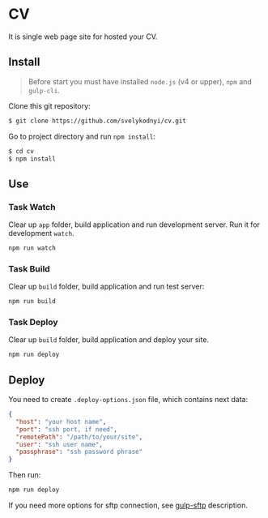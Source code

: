 # CV

It is single web page site for hosted your CV.

## Install
> Before start you must have installed `node.js` (v4 or upper), `npm` and `gulp-cli`.

Clone this git repository:
```bash
$ git clone https://github.com/svelykodnyi/cv.git
```
Go to project directory and run `npm install`:
```bash
$ cd cv
$ npm install
```

## Use

### Task Watch

Clear up `app` folder, build application and run development server. Run it for development `watch`.

```bash
npm run watch
```

### Task Build

Clear up `build` folder, build application and run test server:

```bash
npm run build
```
### Task Deploy

Clear up `build` folder, build application and deploy your site.

```bash
npm run deploy
```

## Deploy

You need to create `.deploy-options.json` file, which contains next data:

```json
{
  "host": "your host name",
  "port": "ssh port, if need",
  "remotePath": "/path/to/your/site",
  "user": "ssh user name",
  "passphrase": "ssh password phrase"
}
```

Then run:

```bash
npm run deploy
```

If you need more options for sftp connection, see [gulp-sftp][gulp-sftp] description.

[gulp-sftp]:https://www.npmjs.com/package/gulp-sftp
